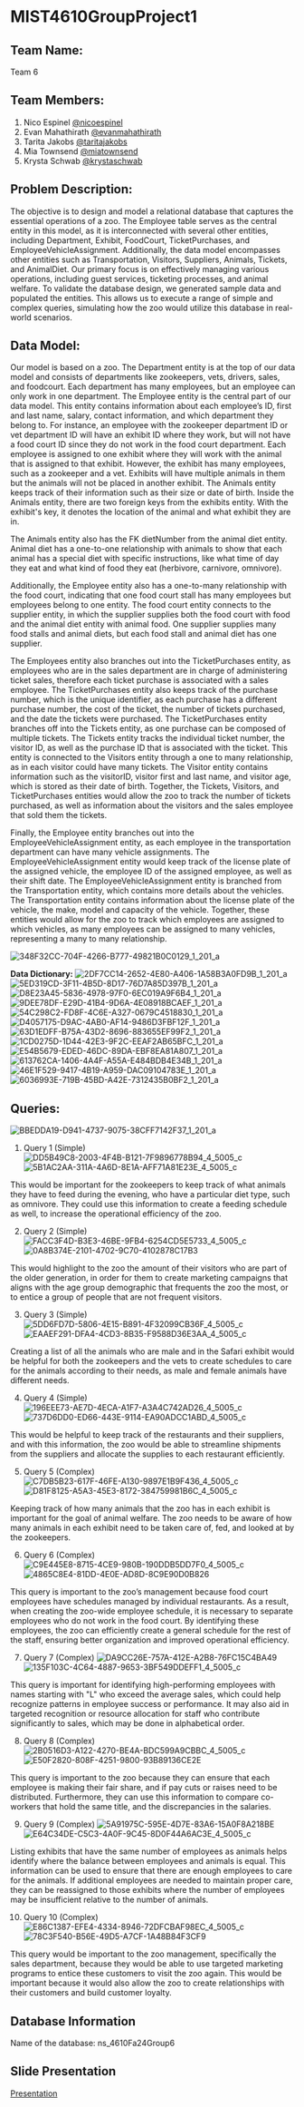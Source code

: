 # MIST4610GroupProject1

## Team Name:

Team 6

## Team Members:
1. Nico Espinel [@nicoespinel](https://github.com/gne74937/MIST4610GroupProject1)
2. Evan Mahathirath [@evanmahathirath](https://github.com/emahathirath/MIST4610GroupProject1) 
3. Tarita Jakobs [@taritajakobs](https://github.com/TaritaJakobs/MIST4610GroupProject1Zoo)
4. Mia Townsend [@miatownsend](https://github.com/MiaGTownsend/MIST4610-GroupProject1-Zoo) 
5. Krysta Schwab [@krystaschwab](https://github.com/krystaschwab/MIST4610-GroupProject1)


## Problem Description:

The objective is to design and model a relational database that captures the essential operations of a zoo. The Employee table serves as the central entity in this model, as it is interconnected with several other entities, including Department, Exhibit, FoodCourt, TicketPurchases, and EmployeeVehicleAssignment. Additionally, the data model encompasses other entities such as Transportation, Visitors, Suppliers, Animals, Tickets, and AnimalDiet. Our primary focus is on effectively managing various operations, including guest services, ticketing processes, and animal welfare. To validate the database design, we generated sample data and populated the entities. This allows us to execute a range of simple and complex queries, simulating how the zoo would utilize this database in real-world scenarios.



## Data Model:

Our model is based on a zoo. The Department entity is at the top of our data model and consists of departments like zookeepers, vets, drivers, sales, and foodcourt. Each department has many employees, but an employee can only work in one department. 
The Employee entity is the central part of our data model. This entity contains information about each employee’s ID, first and last name, salary, contact information, and which department they belong to. For instance, an employee with the zookeeper department ID or vet department ID will have an exhibit ID where they work, but will not have a food court ID since they do not work in the food court department. Each employee is assigned to one exhibit where they will work with the animal that is assigned to that exhibit. However, the exhibit has many employees, such as a zookeeper and a vet. Exhibits will have multiple animals in them but the animals will not be placed in another exhibit. The Animals entity keeps track of their information such as their size or date of birth. Inside the Animals entity, there are two foreign keys from the exhibits entity. With the exhibit's key, it denotes the location of the animal and what exhibit they are in.

The Animals entity also has the FK dietNumber from the animal diet entity. Animal diet has a one-to-one relationship with animals to show that each animal has a special diet with specific instructions, like what time of day they eat and what kind of food they eat (herbivore, carnivore, omnivore).

Additionally, the Employee entity also has a one-to-many relationship with the food court, indicating that one food court stall has many employees but employees belong to one entity. The food court entity connects to the supplier entity, in which the supplier supplies both the food court with food and the animal diet entity with animal food. One supplier supplies many food stalls and animal diets, but each food stall and animal diet has one supplier.

The Employees entity also branches out into the TicketPurchases entity, as employees who are in the sales department are in charge of administering ticket sales, therefore each ticket purchase is associated with a sales employee. The TicketPurchases entity also keeps track of the purchase number, which is the unique identifier, as each purchase has a different purchase number, the cost of the ticket, the number of tickets purchased, and the date the tickets were purchased. The TicketPurchases entity branches off into the Tickets entity, as one purchase can be composed of multiple tickets. The Tickets entity tracks the individual ticket number, the visitor ID, as well as the purchase ID that is associated with the ticket. This entity is connected to the Visitors entity through a one to many relationship, as in each visitor could have many tickets. The Visitor entity contains information such as the visitorID, visitor first and last name, and visitor age, which is stored as their date of birth. Together, the Tickets, Visitors, and TicketPurchases entities would allow the zoo to track the number of tickets purchased, as well as information about the visitors and the sales employee that sold them the tickets. 

Finally, the Employee entity branches out into the EmployeeVehicleAssignment entity, as each employee in the transportation department can have many vehicle assignments. The EmployeeVehicleAssignment entity would keep track of the license plate of the assigned vehicle, the employee ID of the assigned employee, as well as their shift date. The EmployeeVehicleAssignment entity is branched from the Transportation entity, which contains more details about the vehicles. The Transportation entity contains information about the license plate of the vehicle, the make, model and capacity of the vehicle. Together, these entities would allow for the zoo to track which employees are assigned to which vehicles, as many employees can be assigned to many vehicles, representing a many to many relationship.


![348F32CC-704F-4266-B777-49821B0C0129_1_201_a](https://github.com/user-attachments/assets/93677c0c-2b18-4ffc-beab-95f91c1476c7)



**Data Dictionary:**
![2DF7CC14-2652-4E80-A406-1A58B3A0FD9B_1_201_a](https://github.com/user-attachments/assets/05dbb295-cc26-4802-8adc-98def991d325)
![5ED319CD-3F11-4B5D-8D17-76D7A85D397B_1_201_a](https://github.com/user-attachments/assets/abb1a76f-a901-4012-8587-01c7c695cc3f)
![D8E23A45-5836-4978-97F0-6EC019A9F6B4_1_201_a](https://github.com/user-attachments/assets/b9437e2e-e739-4e54-a392-ee8758d941b4)
![9DEE78DF-E29D-41B4-9D6A-4E08918BCAEF_1_201_a](https://github.com/user-attachments/assets/12cb4a5f-c8f9-4680-b81e-a45fc7d0eb4f)
![54C298C2-FD8F-4C6E-A327-0679C4518830_1_201_a](https://github.com/user-attachments/assets/5bced662-1ded-4745-941f-8e06d7342b98)
![D4057175-D9AC-4AB0-AF14-9486D3FBF12F_1_201_a](https://github.com/user-attachments/assets/8122226d-6725-44dc-a362-0cd4b74d2029)
![63D1EDFF-B75A-43D2-8696-883655EF99F2_1_201_a](https://github.com/user-attachments/assets/7f6a50d3-4224-4693-af86-8ab7a8c09c7c)
![1CD0275D-1D44-42E3-9F2C-EEAF2AB65BFC_1_201_a](https://github.com/user-attachments/assets/f7d90182-d82f-4444-a507-fd68287839df)
![E54B5679-EDED-46DC-89DA-EBF8EA81A807_1_201_a](https://github.com/user-attachments/assets/388e9cdc-1415-4f5b-8ed3-01c85864ce19)
![613762CA-1406-4A4F-A55A-E484BDB4E34B_1_201_a](https://github.com/user-attachments/assets/faa613c6-67b9-4455-a9d1-6f8a7ce8c97c)
![46E1F529-9417-4B19-A959-DAC09104783E_1_201_a](https://github.com/user-attachments/assets/697901fb-6565-4bbc-9d45-6b2993f90f73)
![6036993E-719B-45BD-A42E-7312435B0BF2_1_201_a](https://github.com/user-attachments/assets/fc40af98-b0f4-4955-902c-30bb13fcd8a5)



## Queries:

![BBEDDA19-D941-4737-9075-38CFF7142F37_1_201_a](https://github.com/user-attachments/assets/e00f3b83-944e-4e63-906e-a07bc34692ea)




1. Query 1 (Simple)
![DD5B49C8-2003-4F4B-B121-7F9896778B94_4_5005_c](https://github.com/user-attachments/assets/255b2eff-44aa-4daf-a4f5-7da3925406ed)
![5B1AC2AA-311A-4A6D-8E1A-AFF71A81E23E_4_5005_c](https://github.com/user-attachments/assets/7784e0ee-82a7-4ede-9e0a-8eb019b30aa2)

This would be important for the zookeepers to keep track of what animals they have to feed during the evening, who have a particular diet type, such as omnivore. They could use this information to create a feeding schedule as well, to increase the operational efficiency of the zoo.

2. Query 2 (Simple)
![FACC3F4D-B3E3-46BE-9FB4-6254CD5E5733_4_5005_c](https://github.com/user-attachments/assets/cd775df9-cb79-4c80-9efa-e8c7d923ce98)
![0A8B374E-2101-4702-9C70-4102878C17B3](https://github.com/user-attachments/assets/a504cca3-94ff-4572-9774-ae864b73feb3)

This would highlight to the zoo the amount of their visitors who are part of the older generation, in order for them to create marketing campaigns that aligns with the age group demographic that frequents the zoo the most, or to entice a group of people that are not frequent visitors. 

3. Query 3 (Simple)
![5DD6FD7D-5806-4E15-B891-4F32099CB36F_4_5005_c](https://github.com/user-attachments/assets/6d5bd505-b3b8-4b66-9087-01988ebbafb9)
![EAAEF291-DFA4-4CD3-8B35-F9588D36E3AA_4_5005_c](https://github.com/user-attachments/assets/2f57e0c9-4337-484e-baf7-63565eb618f4)

Creating a list of all the animals who are male and in the Safari exhibit would be helpful for both the zookeepers and the vets to create schedules to care for the animals according to their needs, as male and female animals have different needs.

4. Query 4 (Simple)
![196EEE73-AE7D-4ECA-A1F7-A3A4C742AD26_4_5005_c](https://github.com/user-attachments/assets/3bfede05-ae8c-4c3e-9b04-34cd41716ce7)
![737D6DD0-ED66-443E-9114-EA90ADCC1ABD_4_5005_c](https://github.com/user-attachments/assets/bb9d5b81-44ad-4f80-9ae5-b6137adc8665)

This would be helpful to keep track of the restaurants and their suppliers, and with this information, the zoo would be able to streamline shipments from the suppliers and allocate the supplies to each restaurant efficiently. 

5. Query 5 (Complex)
![C7DB5B23-617F-46FE-A130-9897E1B9F436_4_5005_c](https://github.com/user-attachments/assets/91d23b32-8489-4407-a0ee-2991d095918a)
![D81F8125-A5A3-45E3-8172-384759981B6C_4_5005_c](https://github.com/user-attachments/assets/2542f7e1-588b-4b16-8482-972d49e768e7)

Keeping track of how many animals that the zoo has in each exhibit is important for the goal of animal welfare. The zoo needs to be aware of how many animals in each exhibit need to be taken care of, fed, and looked at by the zookeepers. 

6. Query 6 (Complex)
![C9E445E8-8715-4CE9-980B-190DDB5DD7F0_4_5005_c](https://github.com/user-attachments/assets/110b9abf-ba31-492d-8a83-4774a99c45d6)
![4865C8E4-81DD-4E0E-AD8D-8C9E90D0B826](https://github.com/user-attachments/assets/1326b976-3617-441c-bc4e-54415b835022)

This query is important to the zoo’s management because food court employees have schedules managed by individual restaurants. As a result, when creating the zoo-wide employee schedule, it is necessary to separate employees who do not work in the food court. By identifying these employees, the zoo can efficiently create a general schedule for the rest of the staff, ensuring better organization and improved operational efficiency.

7. Query 7 (Complex)
![DA9CC26E-757A-412E-A2B8-76FC15C4BA49](https://github.com/user-attachments/assets/fb3007f6-feb8-4c25-8036-8fd58fc7338c)
![135F103C-4C64-4887-9653-3BF549DDEFF1_4_5005_c](https://github.com/user-attachments/assets/e5a751de-1d69-45bf-8403-d84e7ea8eac9)

This query is important for identifying high-performing employees with names starting with "L" who exceed the average sales, which could help recognize patterns in employee success or performance. It may also aid in targeted recognition or resource allocation for staff who contribute significantly to sales, which may be done in alphabetical order.

8. Query 8 (Complex)
![2B0516D3-A122-4270-BE4A-BDC599A9CBBC_4_5005_c](https://github.com/user-attachments/assets/3b881eef-ec08-4013-9ae3-a2b51a2984e7)
![E50F2820-808F-4251-9800-93B89136CE2E](https://github.com/user-attachments/assets/ad611052-888a-42a3-883f-6afb00eabde1)

This query is important to the zoo because they can ensure that each employee is making their fair share, and if pay cuts or raises need to be distributed. Furthermore, they can use this information to compare co-workers that hold the same title, and the discrepancies in the salaries. 

9. Query 9 (Complex)
![5A91975C-595E-4D7E-83A6-15A0F8A218BE](https://github.com/user-attachments/assets/5679af34-e399-4024-9a0a-ab38ec349999)
![E64C34DE-C5C3-4A0F-9C45-8D0F44A6AC3E_4_5005_c](https://github.com/user-attachments/assets/6b0988a5-90d7-44cf-841a-d2c2874495e6)

Listing exhibits that have the same number of employees as animals helps identify where the balance between employees and animals is equal. This information can be used to ensure that there are enough employees to care for the animals. If additional employees are needed to maintain proper care, they can be reassigned to those exhibits where the number of employees may be insufficient relative to the number of animals.

10. Query 10 (Complex)
![E86C1387-EFE4-4334-8946-72DFCBAF98EC_4_5005_c](https://github.com/user-attachments/assets/f8a61c01-c461-45d9-bc54-72b78fb56187)
![78C3F540-B56E-49D5-A7CF-1A48B84F3CF9](https://github.com/user-attachments/assets/d901dfe0-4899-4adf-b569-a0b4d8878302)

This query would be important to the zoo management, specifically the sales department, because they would be able to use targeted marketing programs to entice these customers to visit the zoo again. This would be important because it would also allow the zoo to create relationships with their customers and build customer loyalty.



## Database Information
Name of the database: ns_4610Fa24Group6

## Slide Presentation 

[Presentation](https://docs.google.com/presentation/d/1ffQU4eKNTn2uIhKbh5l6qyVmpCS3tuCLsDjraL5XGHQ/edit?usp=sharing)






